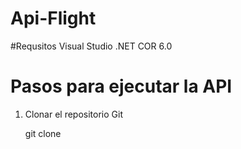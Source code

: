 # Api-Flight

#Requsitos 
Visual Studio
.NET COR 6.0

# Pasos para ejecutar la API
1. Clonar el repositorio Git 
    
    git clone
